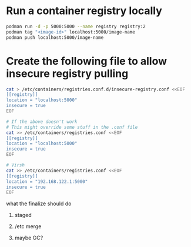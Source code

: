 # Run a container registry locally

```bash
podman run -d -p 5000:5000 --name registry registry:2
podman tag "<image-id>" localhost:5000/image-name
podman push localhost:5000/image-name
```

# Create the following file to allow insecure registry pulling

```bash
cat > /etc/containers/registries.conf.d/insecure-registry.conf <<EOF
[[registry]]
location = "localhost:5000"
insecure = true
EOF

# If the above doesn't work
# This might override some stuff in the .conf file
cat >> /etc/containers/registries.conf <<EOF
[[registry]]
location = "localhost:5000"
insecure = true
EOF

# Virsh 
cat >> /etc/containers/registries.conf <<EOF
[[registry]]
location = "192.168.122.1:5000"
insecure = true
EOF
```

what the finalize should do

1. staged
2. /etc merge

3. maybe GC?
